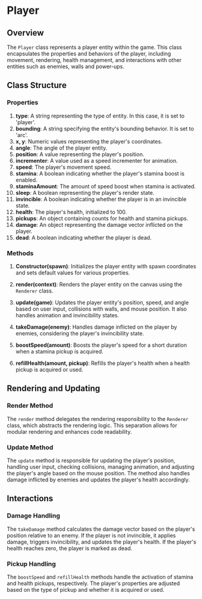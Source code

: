 # Player

## Overview

The `Player` class represents a player entity within the game. This class encapsulates the properties and behaviors of the player, including movement, rendering, health management, and interactions with other entities such as enemies, walls and power-ups.

## Class Structure

### Properties

1. **type**: A string representing the type of entity. In this case, it is set to 'player'.
2. **bounding**: A string specifying the entity's bounding behavior. It is set to 'arc'.
3. **x, y**: Numeric values representing the player's coordinates.
4. **angle**: The angle of the player entity.
5. **position**: A value representing the player's position.
6. **incrementer**: A value used as a speed incrementer for animation.
7. **speed**: The player's movement speed.
8. **stamina**: A boolean indicating whether the player's stamina boost is enabled.
9. **staminaAmount**: The amount of speed boost when stamina is activated.
10. **sleep**: A boolean representing the player's render state.
11. **invincible**: A boolean indicating whether the player is in an invincible state.
12. **health**: The player's health, initialized to 100.
13. **pickups**: An object containing counts for health and stamina pickups.
14. **damage**: An object representing the damage vector inflicted on the player.
15. **dead**: A boolean indicating whether the player is dead.

### Methods

1. **Constructor(spawn)**: Initializes the player entity with spawn coordinates and sets default values for various properties.
   
2. **render(context)**: Renders the player entity on the canvas using the `Renderer` class.

3. **update(game)**: Updates the player entity's position, speed, and angle based on user input, collisions with walls, and mouse position. It also handles animation and invincibility states.

4. **takeDamage(enemy)**: Handles damage inflicted on the player by enemies, considering the player's invincibility state.

5. **boostSpeed(amount)**: Boosts the player's speed for a short duration when a stamina pickup is acquired.

6. **refillHealth(amount, pickup)**: Refills the player's health when a health pickup is acquired or used.

## Rendering and Updating

### Render Method

The `render` method delegates the rendering responsibility to the `Renderer` class, which abstracts the rendering logic. This separation allows for modular rendering and enhances code readability.

### Update Method

The `update` method is responsible for updating the player's position, handling user input, checking collisions, managing animation, and adjusting the player's angle based on the mouse position. The method also handles damage inflicted by enemies and updates the player's health accordingly.

## Interactions

### Damage Handling

The `takeDamage` method calculates the damage vector based on the player's position relative to an enemy. If the player is not invincible, it applies damage, triggers invincibility, and updates the player's health. If the player's health reaches zero, the player is marked as dead.

### Pickup Handling

The `boostSpeed` and `refillHealth` methods handle the activation of stamina and health pickups, respectively. The player's properties are adjusted based on the type of pickup and whether it is acquired or used.